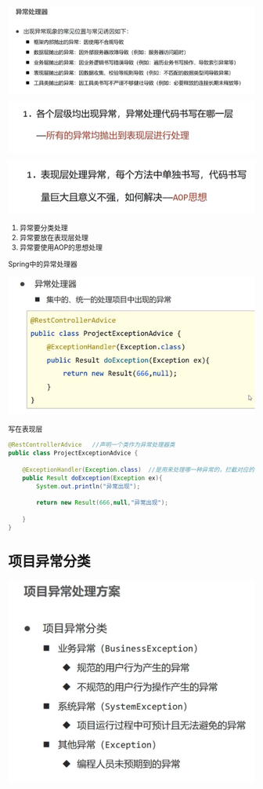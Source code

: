  ![image-20241118165938827](.assets/image-20241118165938827.png)

 ![image-20241118170927906](.assets/image-20241118170927906.png)

 ![image-20241118171131287](.assets/image-20241118171131287.png)

1. 异常要分类处理
2. 异常要放在表现层处理
3. 异常要使用AOP的思想处理



Spring中的异常处理器

 ![image-20241118171247348](.assets/image-20241118171247348.png)

写在表现层



```java
@RestControllerAdvice   //声明一个类作为异常处理器类
public class ProjectExceptionAdvice {

    @ExceptionHandler(Exception.class)  //是用来处理哪一种异常的，拦截对应的异常
    public Result doException(Exception ex){
        System.out.println("异常出现");

        return new Result(666,null,"异常出现");

    }
}
```



# 项目异常分类

![image-20241118191623964](.assets/image-20241118191623964.png)